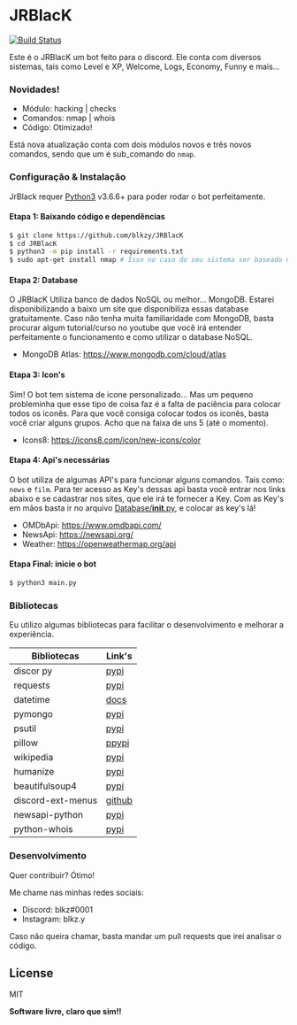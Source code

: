 # JRBlacK

[![Build Status](https://travis-ci.org/joemccann/dillinger.svg?branch=master)](https://travis-ci.org/joemccann/dillinger)

Este é o JRBlacK um bot feito para o discord. Ele conta com diversos sistemas, tais como Level e XP, Welcome, Logs, Economy, Funny e mais...

### Novidades!

  - Módulo: hacking | checks
  - Comandos: nmap | whois
  - Código: Otimizado!

Está nova atualização conta com dois módulos novos e três novos comandos, sendo que um é sub_comando do `nmap`.

### Configuração & Instalação

JrBlack requer [Python3](https://python.org/) v3.6.6+ para poder rodar o bot perfeitamente.

#### **Etapa 1:** Baixando código e dependências
```sh
$ git clone https://github.com/blkzy/JRBlacK
$ cd JRBlacK
$ python3 -m pip install -r requirements.txt
$ sudo apt-get install nmap # Isso no caso do seu sistema ser baseado no Debian ou Ubuntu.
```

#### **Etapa 2:** Database
O JRBlacK Utiliza banco de dados NoSQL ou melhor... MongoDB.
Estarei disponibilizando a baixo um site que disponibiliza essas database gratuitamente.
Caso não tenha muita familiaridade com MongoDB, basta procurar algum tutorial/curso no youtube que você irá entender perfeitamente o funcionamento e como utilizar o database NoSQL.

- MongoDB Atlas: https://www.mongodb.com/cloud/atlas

#### **Etapa 3:** Icon's
Sim! O bot tem sistema de icone personalizado...
Mas um pequeno probleminha que esse tipo de coisa faz é a falta de paciência para colocar todos os iconês.
Para que você consiga colocar todos os iconês, basta você criar alguns grupos. Acho que na faixa de uns 5 (até o momento).

- Icons8: https://icons8.com/icon/new-icons/color

#### **Etapa 4:** Api's necessárias
O bot utiliza de algumas API's para funcionar alguns comandos. Tais como: `news` e `film`.
Para ter acesso as Key's dessas api basta você entrar nos links abaixo e se cadastrar nos sites, que ele irá te fornecer a Key.
Com as Key's em mãos basta ir no arquivo [Database/__init__.py](https://github.com/BlackZacky/JRBlacK-BOT/blob/master/Database/__init__.py), e colocar as key's lá!

- OMDbApi: https://www.omdbapi.com/
- NewsApi: https://newsapi.org/
- Weather: https://openweathermap.org/api

#### **Etapa Final:** inicie o bot

```sh
$ python3 main.py
```

### Bibliotecas

Eu utilizo algumas bibliotecas para facilitar o desenvolvimento e melhorar a experiência.

| Bibliotecas | Link's |
| ------ | ------ |
| discor py | [pypi][url_discordpy] |
| requests | [pypi][url_requests] |
| datetime | [docs][url_datetime] |
| pymongo | [pypi][url_pymongo] |
| psutil | [pypi][url_psutil] |
| pillow | [ppypi][url_pillow] |
| wikipedia | [pypi][url_wikipedia] |
| humanize | [pypi][url_humanize] |
| beautifulsoup4 | [pypi][url_beautifulsoup4] |
| discord-ext-menus | [github][url_discord_ext_menus] |
| newsapi-python | [pypi][url_newsapi_python] |
| python-whois | [pypi][url_python_whois] |


### Desenvolvimento

Quer contribuir? Ótimo!

Me chame nas minhas redes sociais:
- Discord: blkz#0001
- Instagram: blkz.y

Caso não queira chamar, basta mandar um pull requests que irei analisar o código.

License
----
MIT

**Software livre, claro que sim!!**

  [url_discordpy]: <https://pypi.org/project/discord.py/>
  [url_requests]: <https://pypi.org/project/requests/>
  [url_datetime]: <https://docs.python.org/3/library/datetime.html>
  [url_pymongo]: <https://pypi.org/project/pymongo/>
  [url_psutil]: <https://pypi.org/project/psutil/>
  [url_pillow]: <https://pypi.org/project/Pillow/>
  [url_wikipedia]: <https://pypi.org/project/wikipedia/>
  [url_humanize]: <https://pypi.org/project/humanize/>
  [url_beautifulsoup4]: <https://pypi.org/project/beautifulsoup4/>
  [url_discord_ext_menus]: <https://github.com/Rapptz/discord-ext-menus>
  [url_newsapi_python]: <https://pypi.org/project/newsapi-python/>
  [url_python_whois]: <https://pypi.org/project/python-whois/>